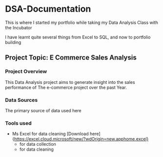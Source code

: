 # DSA-Documentation
This is where I started my portfolio while taking my Data Analysis Class with the Incubator

I have learnt quite several things from Excel to SQL, and now to portfolio building

## Project Topic: E Commerce Sales Analysis

### Project Overview
This Data Analysis project aims to generate insight into the sales performance of
The e-commerce project over the past Year.

### Data Sources
The primary source of data used here

### Tools used
- Ms Excel for data cleaning [Download here] {https://excel.cloud.microsoft/new/?wdOrigin=new.apphome.excel}
  - for data collection
  - for data cleaning
